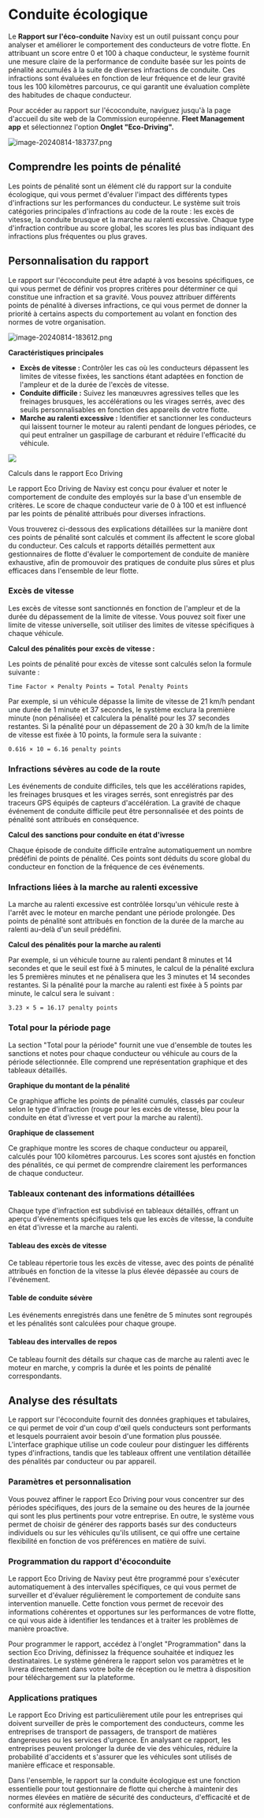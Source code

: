 # Conduite écologique

Le **Rapport sur l'éco-conduite** Navixy est un outil puissant conçu pour analyser et améliorer le comportement des conducteurs de votre flotte. En attribuant un score entre 0 et 100 à chaque conducteur, le système fournit une mesure claire de la performance de conduite basée sur les points de pénalité accumulés à la suite de diverses infractions de conduite. Ces infractions sont évaluées en fonction de leur fréquence et de leur gravité tous les 100 kilomètres parcourus, ce qui garantit une évaluation complète des habitudes de chaque conducteur.

Pour accéder au rapport sur l'écoconduite, naviguez jusqu'à la page d'accueil du site web de la Commission européenne. **Fleet Management app** et sélectionnez l'option **Onglet "Eco-Driving".**

![image-20240814-183737.png](../../guide-de-litilizateur/gestion-du-parc-automobile/attachments/image-20240814-183737.png)

## Comprendre les points de pénalité

Les points de pénalité sont un élément clé du rapport sur la conduite écologique, qui vous permet d'évaluer l'impact des différents types d'infractions sur les performances du conducteur. Le système suit trois catégories principales d'infractions au code de la route : les excès de vitesse, la conduite brusque et la marche au ralenti excessive. Chaque type d'infraction contribue au score global, les scores les plus bas indiquant des infractions plus fréquentes ou plus graves.

## Personnalisation du rapport

Le rapport sur l'écoconduite peut être adapté à vos besoins spécifiques, ce qui vous permet de définir vos propres critères pour déterminer ce qui constitue une infraction et sa gravité. Vous pouvez attribuer différents points de pénalité à diverses infractions, ce qui vous permet de donner la priorité à certains aspects du comportement au volant en fonction des normes de votre organisation.

![image-20240814-183612.png](../../guide-de-litilizateur/gestion-du-parc-automobile/attachments/image-20240814-183612.png)

**Caractéristiques principales**

* **Excès de vitesse :** Contrôler les cas où les conducteurs dépassent les limites de vitesse fixées, les sanctions étant adaptées en fonction de l'ampleur et de la durée de l'excès de vitesse.
* **Conduite difficile :** Suivez les manœuvres agressives telles que les freinages brusques, les accélérations ou les virages serrés, avec des seuils personnalisables en fonction des appareils de votre flotte.
* **Marche au ralenti excessive :** Identifier et sanctionner les conducteurs qui laissent tourner le moteur au ralenti pendant de longues périodes, ce qui peut entraîner un gaspillage de carburant et réduire l'efficacité du véhicule.

![](https://squaregps.atlassian.net/wiki/images/icons/grey_arrow_down.png)

Calculs dans le rapport Eco Driving

Le rapport Eco Driving de Navixy est conçu pour évaluer et noter le comportement de conduite des employés sur la base d'un ensemble de critères. Le score de chaque conducteur varie de 0 à 100 et est influencé par les points de pénalité attribués pour diverses infractions.

Vous trouverez ci-dessous des explications détaillées sur la manière dont ces points de pénalité sont calculés et comment ils affectent le score global du conducteur. Ces calculs et rapports détaillés permettent aux gestionnaires de flotte d'évaluer le comportement de conduite de manière exhaustive, afin de promouvoir des pratiques de conduite plus sûres et plus efficaces dans l'ensemble de leur flotte.

### Excès de vitesse

Les excès de vitesse sont sanctionnés en fonction de l'ampleur et de la durée du dépassement de la limite de vitesse. Vous pouvez soit fixer une limite de vitesse universelle, soit utiliser des limites de vitesse spécifiques à chaque véhicule.

**Calcul des pénalités pour excès de vitesse :**

Les points de pénalité pour excès de vitesse sont calculés selon la formule suivante :

`Time Factor × Penalty Points = Total Penalty Points`

Par exemple, si un véhicule dépasse la limite de vitesse de 21 km/h pendant une durée de 1 minute et 37 secondes, le système exclura la première minute (non pénalisée) et calculera la pénalité pour les 37 secondes restantes. Si la pénalité pour un dépassement de 20 à 30 km/h de la limite de vitesse est fixée à 10 points, la formule sera la suivante :

`0.616 × 10 = 6.16 penalty points`

### Infractions sévères au code de la route

Les événements de conduite difficiles, tels que les accélérations rapides, les freinages brusques et les virages serrés, sont enregistrés par des traceurs GPS équipés de capteurs d'accélération. La gravité de chaque événement de conduite difficile peut être personnalisée et des points de pénalité sont attribués en conséquence.

**Calcul des sanctions pour conduite en état d'ivresse**

Chaque épisode de conduite difficile entraîne automatiquement un nombre prédéfini de points de pénalité. Ces points sont déduits du score global du conducteur en fonction de la fréquence de ces événements.

### Infractions liées à la marche au ralenti excessive

La marche au ralenti excessive est contrôlée lorsqu'un véhicule reste à l'arrêt avec le moteur en marche pendant une période prolongée. Des points de pénalité sont attribués en fonction de la durée de la marche au ralenti au-delà d'un seuil prédéfini.

**Calcul des pénalités pour la marche au ralenti**

Par exemple, si un véhicule tourne au ralenti pendant 8 minutes et 14 secondes et que le seuil est fixé à 5 minutes, le calcul de la pénalité exclura les 5 premières minutes et ne pénalisera que les 3 minutes et 14 secondes restantes. Si la pénalité pour la marche au ralenti est fixée à 5 points par minute, le calcul sera le suivant :

`3.23 × 5 = 16.17 penalty points`

### Total pour la période page

La section "Total pour la période" fournit une vue d'ensemble de toutes les sanctions et notes pour chaque conducteur ou véhicule au cours de la période sélectionnée. Elle comprend une représentation graphique et des tableaux détaillés.

**Graphique du montant de la pénalité**

Ce graphique affiche les points de pénalité cumulés, classés par couleur selon le type d'infraction (rouge pour les excès de vitesse, bleu pour la conduite en état d'ivresse et vert pour la marche au ralenti).

**Graphique de classement**

Ce graphique montre les scores de chaque conducteur ou appareil, calculés pour 100 kilomètres parcourus. Les scores sont ajustés en fonction des pénalités, ce qui permet de comprendre clairement les performances de chaque conducteur.

### Tableaux contenant des informations détaillées

Chaque type d'infraction est subdivisé en tableaux détaillés, offrant un aperçu d'événements spécifiques tels que les excès de vitesse, la conduite en état d'ivresse et la marche au ralenti.

#### Tableau des excès de vitesse

Ce tableau répertorie tous les excès de vitesse, avec des points de pénalité attribués en fonction de la vitesse la plus élevée dépassée au cours de l'événement.

#### Table de conduite sévère

Les événements enregistrés dans une fenêtre de 5 minutes sont regroupés et les pénalités sont calculées pour chaque groupe.

#### Tableau des intervalles de repos

Ce tableau fournit des détails sur chaque cas de marche au ralenti avec le moteur en marche, y compris la durée et les points de pénalité correspondants.

## Analyse des résultats

Le rapport sur l'écoconduite fournit des données graphiques et tabulaires, ce qui permet de voir d'un coup d'œil quels conducteurs sont performants et lesquels pourraient avoir besoin d'une formation plus poussée. L'interface graphique utilise un code couleur pour distinguer les différents types d'infractions, tandis que les tableaux offrent une ventilation détaillée des pénalités par conducteur ou par appareil.

### Paramètres et personnalisation

Vous pouvez affiner le rapport Eco Driving pour vous concentrer sur des périodes spécifiques, des jours de la semaine ou des heures de la journée qui sont les plus pertinents pour votre entreprise. En outre, le système vous permet de choisir de générer des rapports basés sur des conducteurs individuels ou sur les véhicules qu'ils utilisent, ce qui offre une certaine flexibilité en fonction de vos préférences en matière de suivi.

### Programmation du rapport d'écoconduite

Le rapport Eco Driving de Navixy peut être programmé pour s'exécuter automatiquement à des intervalles spécifiques, ce qui vous permet de surveiller et d'évaluer régulièrement le comportement de conduite sans intervention manuelle. Cette fonction vous permet de recevoir des informations cohérentes et opportunes sur les performances de votre flotte, ce qui vous aide à identifier les tendances et à traiter les problèmes de manière proactive.

Pour programmer le rapport, accédez à l'onglet "Programmation" dans la section Eco Driving, définissez la fréquence souhaitée et indiquez les destinataires. Le système générera le rapport selon vos paramètres et le livrera directement dans votre boîte de réception ou le mettra à disposition pour téléchargement sur la plateforme.

### Applications pratiques

Le rapport Eco Driving est particulièrement utile pour les entreprises qui doivent surveiller de près le comportement des conducteurs, comme les entreprises de transport de passagers, de transport de matières dangereuses ou les services d'urgence. En analysant ce rapport, les entreprises peuvent prolonger la durée de vie des véhicules, réduire la probabilité d'accidents et s'assurer que les véhicules sont utilisés de manière efficace et responsable.

Dans l'ensemble, le rapport sur la conduite écologique est une fonction essentielle pour tout gestionnaire de flotte qui cherche à maintenir des normes élevées en matière de sécurité des conducteurs, d'efficacité et de conformité aux réglementations.
